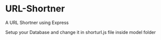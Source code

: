 # URL-Shortner
A URL Shortner using Express


Setup your Database and change it in shorturl.js file inside model folder
